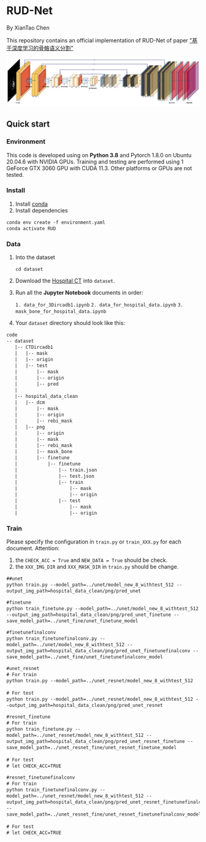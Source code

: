 # RUD-Net

By XianTao Chen

This repository contains an official implementation of RUD-Net of paper 
["基于深度学习的骨骼语义分割"]()


![image](pic/resunet__dncnn.png)

## Quick start

### Environment

This code is developed using on **Python 3.8** and Pytorch 1.8.0 on Ubuntu 20.04.6 with NVIDIA GPUs. Training and testing are performed using 1 GeForce GTX 3060 GPU with CUDA 11.3. Other platforms or GPUs are not tested.

### Install

1. Install [conda](https://docs.conda.io/projects/conda/en/latest/user-guide/install/download.html)
2. Install dependencies

```shell
conda env create -f environment.yaml
conda activate RUD
```


### Data

1. Into the dataset
    ```shell
    cd dataset
    ```
2. Download the [Hospital CT](https://drive.google.com/drive/folders/1dhHkyqxFGOsk7dSmSxcFLB_eVh0hV4jp?usp=share_link) into `dataset`. 
3. Run all the **Jupyter Notebook**  documents in order:

     ```1. data_for_3Dircadb1.ipynb```
     ```2. data_for_hospital_data.ipynb```
     ```3. mask_bone_for_hospital_data.ipynb```
4. Your `dataset` directory should look like this:

````
code
-- dataset
   |-- CTDircadb1
   |   |-- mask
   |   |-- origin
   |   |-- test
   |       |-- mask
   |       |-- origin
   |       |-- pred
   |
   |-- hospital_data_clean
   |   |-- dcm
   |       |-- mask
   |       |-- origin
   |       |-- rebi_mask
   |   |-- png
   |       |-- origin
   |       |-- mask
   |       |-- rebi_mask
   |       |-- mask_bone
   |       |-- finetune
   |           |-- finetune
   |               |-- train.json
   |               |-- test.json
   |               |-- train
   |                   |-- mask
   |                   |-- origin
   |               |-- test
   |                   |-- mask
   |                   |-- origin
````

### Train

Please specify the configuration in ```train.py``` or ```train_XXX.py``` for each document.
Attention:
1. the ```CHECK_ACC = True``` and ```NEW_DATA = True``` should be check.
2. the ```XXX_IMG_DIR``` and ```XXX_MASK_DIR``` in ```train.py``` should be change.
```shell
##unet
python train.py --model_path=../unet/model_new_8_withtest_512 --output_img_path=hospital_data_clean/png/pred_unet
```

```shell
#finetune
python train_finetune.py --model_path=../unet/model_new_8_withtest_512 --output_img_path=hospital_data_clean/png/pred_unet_finetune --save_model_path=../unet_fine/unet_finetune_model
```

```shell
#finetunefinalconv
python train_finetunefinalconv.py --model_path=../unet/model_new_8_withtest_512 --output_img_path=hospital_data_clean/png/pred_unet_finetunefinalconv --save_model_path=../unet_fine/unet_finetunefinalconv_model
```

```shell
#unet_resnet
# For train
python train.py --model_path=../unet_resnet/model_new_8_withtest_512

# For test
python train.py --model_path=../unet_resnet/model_new_8_withtest_512 --output_img_path=hospital_data_clean/png/pred_unet_resnet
```

```shell
#resnet_finetune
# For train
python train_finetune.py --model_path=../unet_resnet/model_new_8_withtest_512 --output_img_path=hospital_data_clean/png/pred_unet_resnet_finetune --save_model_path=../unet_resnet_fine/unet_resnet_finetune_model

# For test
# let CHECK_ACC=TRUE
```

```shell
#resnet_finetunefinalconv
# For train
python train_finetunefinalconv.py --model_path=../unet_resnet/model_new_8_withtest_512 --output_img_path=hospital_data_clean/png/pred_unet_resnet_finetunefinalconv --save_model_path=../unet_resnet_fine/unet_resnet_finetunefinalconv_model

# For test
# let CHECK_ACC=TRUE
```
